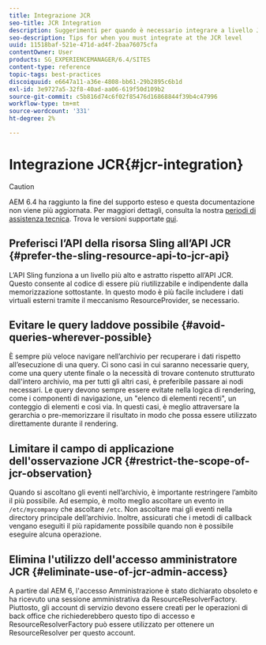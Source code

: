 ```yaml
---
title: Integrazione JCR
seo-title: JCR Integration
description: Suggerimenti per quando è necessario integrare a livello JCR
seo-description: Tips for when you must integrate at the JCR level
uuid: 11518baf-521e-471d-ad4f-2baa76075cfa
contentOwner: User
products: SG_EXPERIENCEMANAGER/6.4/SITES
content-type: reference
topic-tags: best-practices
discoiquuid: e6647a11-a36e-4808-bb61-29b2895c6b1d
exl-id: 3e9727a5-32f8-40ad-aa06-619f50d109b2
source-git-commit: c5b816d74c6f02f85476d16868844f39b4c47996
workflow-type: tm+mt
source-wordcount: '331'
ht-degree: 2%

---
```


# Integrazione JCR{#jcr-integration}

>[!CAUTION]
>
>AEM 6.4 ha raggiunto la fine del supporto esteso e questa documentazione non viene più aggiornata. Per maggiori dettagli, consulta la nostra [periodi di assistenza tecnica](https://helpx.adobe.com/it/support/programs/eol-matrix.html). Trova le versioni supportate [qui](https://experienceleague.adobe.com/docs/).

## Preferisci l’API della risorsa Sling all’API JCR {#prefer-the-sling-resource-api-to-jcr-api}

L’API Sling funziona a un livello più alto e astratto rispetto all’API JCR. Questo consente al codice di essere più riutilizzabile e indipendente dalla memorizzazione sottostante. In questo modo è più facile includere i dati virtuali esterni tramite il meccanismo ResourceProvider, se necessario.

## Evitare le query laddove possibile {#avoid-queries-wherever-possible}

È sempre più veloce navigare nell’archivio per recuperare i dati rispetto all’esecuzione di una query. Ci sono casi in cui saranno necessarie query, come una query utente finale o la necessità di trovare contenuto strutturato dall&#39;intero archivio, ma per tutti gli altri casi, è preferibile passare ai nodi necessari. Le query devono sempre essere evitate nella logica di rendering, come i componenti di navigazione, un &quot;elenco di elementi recenti&quot;, un conteggio di elementi e così via. In questi casi, è meglio attraversare la gerarchia o pre-memorizzare il risultato in modo che possa essere utilizzato direttamente durante il rendering.

## Limitare il campo di applicazione dell&#39;osservazione JCR {#restrict-the-scope-of-jcr-observation}

Quando si ascoltano gli eventi nell’archivio, è importante restringere l’ambito il più possibile. Ad esempio, è molto meglio ascoltare un evento in `/etc/mycompany` che ascoltare `/etc`. Non ascoltare mai gli eventi nella directory principale dell’archivio. Inoltre, assicurati che i metodi di callback vengano eseguiti il più rapidamente possibile quando non è possibile eseguire alcuna operazione.

## Elimina l&#39;utilizzo dell&#39;accesso amministratore JCR {#eliminate-use-of-jcr-admin-access}

A partire dal AEM 6, l&#39;accesso Amministrazione è stato dichiarato obsoleto e ha ricevuto una sessione amministrativa da ResourceResolverFactory. Piuttosto, gli account di servizio devono essere creati per le operazioni di back office che richiederebbero questo tipo di accesso e ResourceResolverFactory può essere utilizzato per ottenere un ResourceResolver per questo account.
